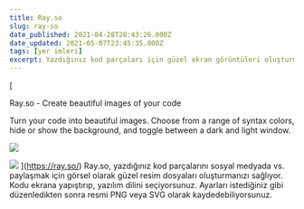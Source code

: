 ```yaml
---
title: Ray.so
slug: ray-so
date_published: 2021-04-28T20:43:26.000Z
date_updated: 2021-05-07T23:45:35.000Z
tags: [yer imleri]
excerpt: Yazdığınız kod parçaları için güzel ekran görüntüleri oluşturmanızı sağlıyor.
---
```


[

Ray.so - Create beautiful images of your code

Turn your code into beautiful images. Choose from a range of syntax colors, hide or show the background, and toggle between a dark and light window.

![](https://ray.so/img/icons/favicon-32x32.png)

![](https://ray.so/cover-photo.png)
](https://ray.so/)
Ray.so, yazdığınız kod parçalarını sosyal medyada vs. paylaşmak için görsel olarak güzel resim dosyaları oluşturmanızı sağlıyor. Kodu ekrana yapıştırıp, yazılım dilini seçiyorsunuz. Ayarları istediğiniz gibi düzenledikten sonra resmi PNG veya SVG olarak kaydedebiliyorsunuz.
